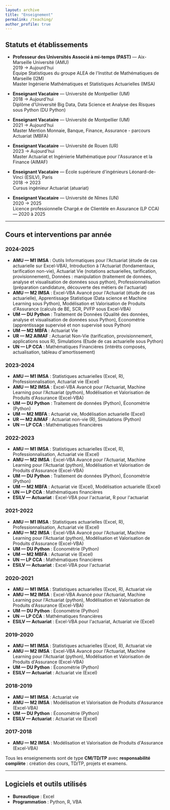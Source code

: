 ```yaml
---
layout: archive
title: "Enseignement"
permalink: /teaching/
author_profile: true
---
```

<link rel="stylesheet" href="https://cdnjs.cloudflare.com/ajax/libs/font-awesome/6.5.1/css/all.min.css">

<!-- 
{% include base_path %}

{% for post in site.teaching reversed %}
  {% include archive-single.html %}
{% endfor %}
 -->


## Statuts et établissements

- **Professeur des Universités Associé à mi-temps (PAST)** — Aix-Marseille Université (AMU)  
<i class="fa-solid fa-calendar-days"></i>  2019  →  Aujourd'hui  
  Équipe Statistiques du groupe ALEA de l'Institut de Mathématiques de Marseille (I2M)  
  Master Ingénierie Mathématiques et Statistiques Actuarielles (IMSA)

- **Enseignant Vacataire** — Université de Montpellier (UM)  
<i class="fa-solid fa-calendar-days"></i>  2018  →  Aujourd'hui  
  Diplôme d'Université Big Data, Data Science et Analyse des Risques sous Python (DU Python) 

- **Enseignant Vacataire** — Université de Montpellier (UM)  
<i class="fa-solid fa-calendar-days"></i>  2021  →  Aujourd'hui  
  Master Mention Monnaie, Banque, Finance, Assurance - parcours Actuariat (MBFA)   

- **Enseignant Vacataire** — Université de Rouen (UR)  
<i class="fa-solid fa-calendar-days"></i>  2023  →  Aujourd'hui  
  Master Actuariat et Ingénierie Mathématique pour l'Assurance et la Finance (AIMAF) 

- **Enseignant Vacataire** — École supérieure d'ingénieurs Léonard-de-Vinci (ESILV), Paris  
<i class="fa-solid fa-calendar-days"></i>  2018  →  2023  
  Cursus ingénieur Actuariat (atuariat)

- **Enseignant Vacataire** — Université de Nîmes (UN)  
<i class="fa-solid fa-calendar-days"></i>  2020  →  2025  
  Licence professionnelle Chargé.e de Clientèle en Assurance (LP CCA) — 2020 à 2025  


---

## Cours et interventions par année

### 2024-2025
- **AMU — M1 IMSA** : Outils Informatiques pour l'Actuariat (étude de cas actuarielle sur Excel-VBA), Introduction à l'Actuariat (fondamentaux, tarification non-vie), Actuariat Vie (notations actuarielles, tarification, provisionnement), Données : manipulation (traitement de données, analyse et visualisation de données sous python), Professionnalisation (préparation candidature, découverte des métiers de l'actuariat)  
- **AMU — M2 IMSA** : Excel-VBA Avancé pour l'Actuariat (étude de cas actuarielle), Apprentissage Statistique (Data science et Machine Learning sous Python), Modélisation et Valorisation de Produits d'Assurance (calculs de BE, SCR, PVFP sous Excel-VBA)  
- **UM — DU Python** : Traitement de Données (Qualité des données, analyse et visualisation de données sous Python), Économétrie (apprentissage supervisé et non supervisé sous Python)  
- **UM — M2 MBFA** : Actuariat Vie  
- **UR — M2 AIMAF** : Actuariat Non-Vie (tarification, provisionnement, applications sous R), Simulations (Etude de cas actuarielle sous Python)  
- **UN — LP CCA** : Mathématiques Financières (intérêts composés, actualisation, tableau d'amortissement) 

### 2023-2024
- **AMU — M1 IMSA** : Statistiques actuarielles (Excel, R), Professionnalisation, Actuariat vie (Excel)
- **AMU — M2 IMSA** : Excel-VBA Avancé pour l'Actuariat, Machine Learning pour l'Actuariat (python), Modélisation et Valorisation de Produits d'Assurance (Excel-VBA)  
- **UM — DU Python** : Traitement de données (Python), Économétrie (Python)  
- **UM — M2 MBFA** : Actuariat vie, Modélisation actuarielle (Excel)  
- **UR — M2 AIMAF** : Actuariat non-vie (R), Simulations (Python)  
- **UN — LP CCA** : Mathématiques financières  

### 2022-2023
- **AMU — M1 IMSA** : Statistiques actuarielles (Excel, R), Professionnalisation, Actuariat vie (Excel) 
- **AMU — M2 IMSA** : Excel-VBA Avancé pour l'Actuariat, Machine Learning pour l'Actuariat (python), Modélisation et Valorisation de Produits d'Assurance (Excel-VBA)  
- **UM — DU Python** : Traitement de données (Python), Économétrie (Python)  
- **UM — M2 MBFA** : Actuariat vie (Excel), Modélisation actuarielle (Excel)  
- **UN — LP CCA** : Mathématiques financières  
- **ESILV —  Actuariat** : Excel-VBA pour l'actuariat, R pour l'actuariat  

### 2021-2022
- **AMU — M1 IMSA** : Statistiques actuarielles (Excel, R), Professionnalisation, Actuariat vie (Excel)
- **AMU — M2 IMSA** : Excel-VBA Avancé pour l'Actuariat, Machine Learning pour l'Actuariat (python), Modélisation et Valorisation de Produits d'Assurance (Excel-VBA)  
- **UM — DU Python** : Économétrie (Python)  
- **UM — M2 MBFA** : Actuariat vie (Excel)  
- **UN — LP CCA** : Mathématiques financières  
- **ESILV —  Actuariat** : Excel-VBA pour l'actuariat  

### 2020-2021
- **AMU — M1 IMSA** : Statistiques actuarielles (Excel, R), Actuariat vie  
- **AMU — M2 IMSA** : Excel-VBA Avancé pour l'Actuariat, Machine Learning pour l'Actuariat (python), Modélisation et Valorisation de Produits d'Assurance (Excel-VBA)  
- **UM — DU Python** : Économétrie (Python)  
- **UN — LP CCA** : Mathématiques financières  
- **ESILV —  Actuariat** : Excel-VBA pour l'actuariat, Actuariat vie (Excel)  

### 2019-2020
- **AMU — M1 IMSA** : Statistiques actuarielles (Excel, R), Actuariat vie  
- **AMU — M2 IMSA** : Excel-VBA Avancé pour l'Actuariat, Machine Learning pour l'Actuariat (python), Modélisation et Valorisation de Produits d'Assurance (Excel-VBA)  
- **UM — DU Python** : Économétrie (Python)  
- **ESILV —  Actuariat** : Actuariat vie (Excel)  

### 2018-2019
- **AMU — M1 IMSA** : Actuariat vie  
- **AMU — M2 IMSA** : Modélisation et Valorisation de Produits d'Assurance (Excel-VBA)  
- **UM — DU Python** : Économétrie (Python)  
- **ESILV —  Actuariat** : Actuariat vie (Excel)  

### 2017-2018
- **AMU — M2 IMSA** : Modélisation et Valorisation de Produits d'Assurance (Excel-VBA) 

Tous les enseignements sont de type **CM/TD/TP** avec **responsabilité complète** : création des cours, TD/TP, projets et examens.

---

## Logiciels et outils utilisés
- **Bureautique** : Excel
- **Programmation** : Python, R, VBA 
